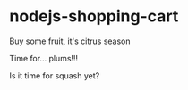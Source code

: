 # nodejs-shopping-cart

Buy some fruit, it's citrus season

Time for... plums!!!

Is it time for squash yet?
